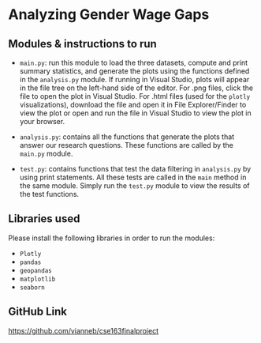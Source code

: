 # Analyzing Gender Wage Gaps

## Modules & instructions to run

- `main.py`: run this module to load the three datasets, compute and print summary statistics, and generate the plots
using the functions defined in the `analysis.py` module. If running in Visual Studio, plots will appear in the file tree on the left-hand side of the editor. For .png files, click the file to open the plot in Visual Studio. For .html files (used for the `plotly` visualizations), download the file and open it in File Explorer/Finder to view the plot or open and run the file in Visual Studio to view the plot in your browser.

- `analysis.py`: contains all the functions that generate the plots that answer
our research questions.  These functions are called by the `main.py` module.

- `test.py`: contains functions that test the data filtering in
`analysis.py` by using print statements. All these tests are called in the
`main` method in the same module. Simply run the `test.py` module to view the
results of the test functions.

## Libraries used
Please install the following libraries in order to run the modules:
- `Plotly`
- `pandas`
- `geopandas`
- `matplotlib`
- `seaborn`

## GitHub Link
https://github.com/vianneb/cse163finalproject
